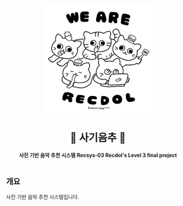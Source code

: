 <div align="center">
  <br>
  <picture>
    <source srcset="./docs/imgs/dark-logo.png" media="(prefers-color-scheme: dark)">
    <img width="300" src="./docs/imgs/light-logo.png">
  </picture>
  <h1>🎵 사기음추 🎵</h1>
  <strong>사진 기반 음악 추천 시스템</strong>
  <strong>Recsys-03 Recdol's Level 3 final project</strong>
  <br>
</div>
<br>

## 개요
사진 기반 음악 추천 시스템입니다.